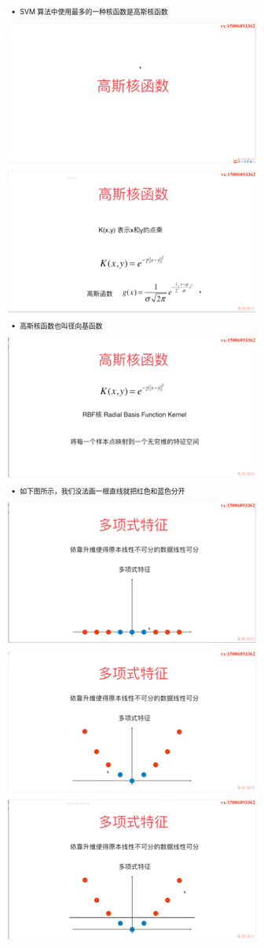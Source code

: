 -  SVM 算法中使用最多的一种核函数是高斯核函数

![1571581296614](assets/1571581296614.png)

![1571581517866](assets/1571581517866.png)

- 高斯核函数也叫径向基函数  

![1571581878846](assets/1571581878846.png)

- 如下图所示，我们没法画一根直线就把红色和蓝色分开

![1571582071185](assets/1571582071185.png)

![1571582083054](assets/1571582083054.png)

![1571582102397](assets/1571582102397.png)

